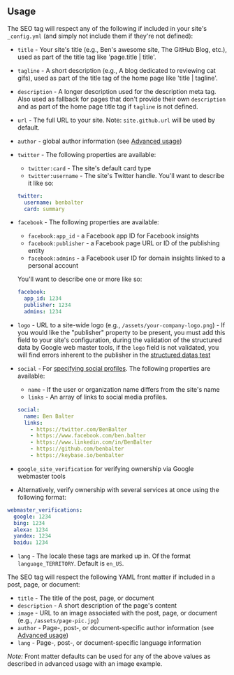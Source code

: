 ## Usage

The SEO tag will respect any of the following if included in your site's `_config.yml` (and simply not include them if they're not defined):

* `title` - Your site's title (e.g., Ben's awesome site, The GitHub Blog, etc.), used as part of the title tag like 'page.title | title'.
* `tagline` - A short description (e.g., A blog dedicated to reviewing cat gifs), used as part of the title tag of the home page like 'title | tagline'.
* `description` - A longer description used for the description meta tag. Also used as fallback for pages that don't provide their own `description` and as part of the home page title tag if `tagline` is not defined.
* `url` - The full URL to your site. Note: `site.github.url` will be used by default.
* `author` - global author information (see [Advanced usage](advanced-usage.md#author-information))

* `twitter` - The following properties are available:
  * `twitter:card` - The site's default card type
  * `twitter:username` - The site's Twitter handle. You'll want to describe it like so:

  ```yml
  twitter:
    username: benbalter
    card: summary
  ```

* `facebook` - The following properties are available:
  * `facebook:app_id` - a Facebook app ID for Facebook insights
  * `facebook:publisher` - a Facebook page URL or ID of the publishing entity
  * `facebook:admins` - a Facebook user ID for domain insights linked to a personal account

  You'll want to describe one or more like so:

  ```yml
  facebook:
    app_id: 1234
    publisher: 1234
    admins: 1234
  ```

* `logo` - URL to a site-wide logo (e.g., `/assets/your-company-logo.png`) - If you would like the "publisher" property to be present, you must add this field to your site's configuration, during the validation of the structured data by Google web master tools, if the `logo` field is not validated, you will find errors inherent to the publisher in the [structured datas test](https://search.google.com/structured-data/testing-tool/u/0/)
* `social` - For [specifying social profiles](https://developers.google.com/structured-data/customize/social-profiles). The following properties are available:
  * `name` - If the user or organization name differs from the site's name
  * `links` - An array of links to social media profiles.

  ```yml
  social:
    name: Ben Balter
    links:
      - https://twitter.com/BenBalter
      - https://www.facebook.com/ben.balter
      - https://www.linkedin.com/in/BenBalter
      - https://github.com/benbalter
      - https://keybase.io/benbalter
  ```

* `google_site_verification` for verifying ownership via Google webmaster tools
* Alternatively, verify ownership with several services at once using the following format:

```yml
webmaster_verifications:
  google: 1234
  bing: 1234
  alexa: 1234
  yandex: 1234
  baidu: 1234
```

* `lang` - The locale these tags are marked up in. Of the format `language_TERRITORY`. Default is `en_US`.

The SEO tag will respect the following YAML front matter if included in a post, page, or document:

* `title` - The title of the post, page, or document
* `description` - A short description of the page's content
* `image` - URL to an image associated with the post, page, or document (e.g., `/assets/page-pic.jpg`)
* `author` - Page-, post-, or document-specific author information (see [Advanced usage](advanced-usage.md#author-information))
* `lang` - Page-, post-, or document-specific language information

*Note:* Front matter defaults can be used for any of the above values as described in advanced usage with an image example.
